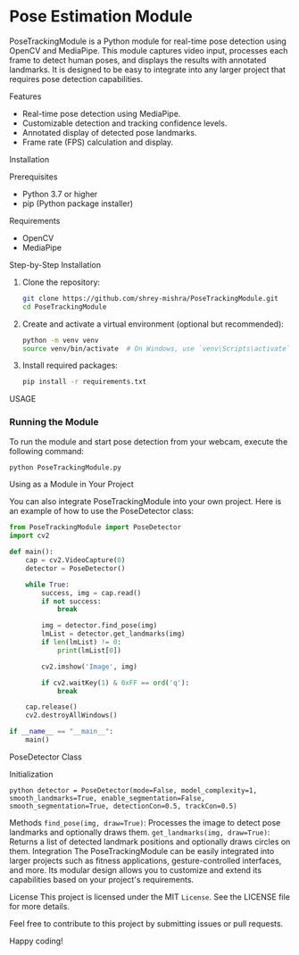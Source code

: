 # Pose Estimation Module

PoseTrackingModule is a Python module for real-time pose detection using OpenCV and MediaPipe. This module captures video input, processes each frame to detect human poses, and displays the results with annotated landmarks. It is designed to be easy to integrate into any larger project that requires pose detection capabilities.

Features

- Real-time pose detection using MediaPipe.
- Customizable detection and tracking confidence levels.
- Annotated display of detected pose landmarks.
- Frame rate (FPS) calculation and display.

Installation

Prerequisites

- Python 3.7 or higher
- pip (Python package installer)

Requirements

- OpenCV
- MediaPipe

Step-by-Step Installation

1. Clone the repository:

    ```bash
    git clone https://github.com/shrey-mishra/PoseTrackingModule.git
    cd PoseTrackingModule
    ```

2. Create and activate a virtual environment (optional but recommended):

    ```bash
    python -m venv venv
    source venv/bin/activate  # On Windows, use `venv\Scripts\activate`
    ```

3. Install required packages:

    ```bash
    pip install -r requirements.txt
    ```

USAGE

### Running the Module

To run the module and start pose detection from your webcam, execute the following command:

```bash
python PoseTrackingModule.py
```
Using as a Module in Your Project

You can also integrate PoseTrackingModule into your own project. Here is an example of how to use the PoseDetector class:

```python
from PoseTrackingModule import PoseDetector
import cv2

def main():
    cap = cv2.VideoCapture(0)
    detector = PoseDetector()

    while True:
        success, img = cap.read()
        if not success:
            break

        img = detector.find_pose(img)
        lmList = detector.get_landmarks(img)
        if len(lmList) != 0:
            print(lmList[0])

        cv2.imshow('Image', img)

        if cv2.waitKey(1) & 0xFF == ord('q'):
            break

    cap.release()
    cv2.destroyAllWindows()

if __name__ == "__main__":
    main()
```

PoseDetector Class

Initialization

```python detector = PoseDetector(mode=False, model_complexity=1, smooth_landmarks=True, enable_segmentation=False, smooth_segmentation=True, detectionCon=0.5, trackCon=0.5)```

Methods
`find_pose(img, draw=True)`: Processes the image to detect pose landmarks and optionally draws them.
`get_landmarks(img, draw=True)`: Returns a list of detected landmark positions and optionally draws circles on them.
Integration
The PoseTrackingModule can be easily integrated into larger projects such as fitness applications, gesture-controlled interfaces, and more. Its modular design allows you to customize and extend its capabilities based on your project's requirements.

License
This project is licensed under the MIT `License`. See the LICENSE file for more details.

Feel free to contribute to this project by submitting issues or pull requests.

Happy coding!
